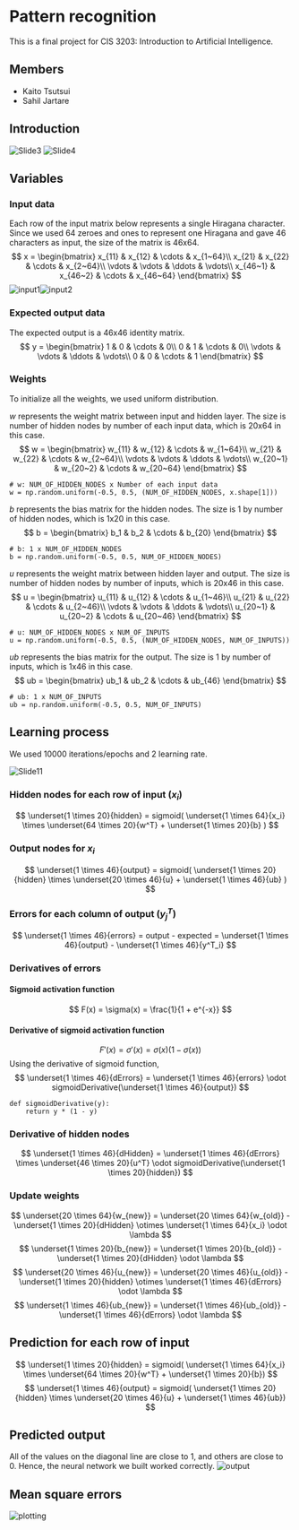 # Pattern recognition
This is a final project for CIS 3203: Introduction to Artificial Intelligence.

## Members
- Kaito Tsutsui
- Sahil Jartare

## Introduction
![Slide3](https://github.com/ktsu2i/pattern-recognition/assets/101069375/44f13eda-7f6a-4cdb-b317-1f17dce58149)
![Slide4](https://github.com/ktsu2i/pattern-recognition/assets/101069375/a47cf0d0-af1b-44d2-9df0-5b6f4c2eb6a4)

## Variables
### Input data
Each row of the input matrix below represents a single Hiragana character. Since we used 64 zeroes and ones to represent one Hiragana and gave 46 characters as input, the size of the matrix is 46x64.
$$
x =
\begin{bmatrix}
x_{11} & x_{12} & \cdots & x_{1~64}\\
x_{21} & x_{22} & \cdots & x_{2~64}\\
\vdots & \vdots & \ddots & \vdots\\
x_{46~1} & x_{46~2} & \cdots & x_{46~64}
\end{bmatrix}
$$
![input1](https://github.com/ktsu2i/pattern-recognition/assets/101069375/f46eaff5-5109-4b14-82d7-2f360da5dac4)![input2](https://github.com/ktsu2i/pattern-recognition/assets/101069375/527792b3-0ae7-435d-be86-ce7f898f850e)

### Expected output data
The expected output is a 46x46 identity matrix.
$$
y =
\begin{bmatrix}
1 & 0 & \cdots & 0\\
0 & 1 & \cdots & 0\\
\vdots & \vdots & \ddots & \vdots\\
0 & 0 & \cdots & 1
\end{bmatrix}
$$

### Weights
To initialize all the weights, we used uniform distribution.

$w$ represents the weight matrix between input and hidden layer. The size is number of hidden nodes by number of each input data, which is 20x64 in this case.
$$
w =
\begin{bmatrix}
w_{11} & w_{12} & \cdots & w_{1~64}\\
w_{21} & w_{22} & \cdots & w_{2~64}\\
\vdots & \vdots & \ddots & \vdots\\
w_{20~1} & w_{20~2} & \cdots & w_{20~64}
\end{bmatrix}
$$
```
# w: NUM_OF_HIDDEN_NODES x Number of each input data
w = np.random.uniform(-0.5, 0.5, (NUM_OF_HIDDEN_NODES, x.shape[1]))
```

$b$ represents the bias matrix for the hidden nodes. The size is 1 by number of hidden nodes, which is 1x20 in this case.
$$
b =
\begin{bmatrix}
b_1 & b_2 & \cdots & b_{20}
\end{bmatrix}
$$
```
# b: 1 x NUM_OF_HIDDEN_NODES
b = np.random.uniform(-0.5, 0.5, NUM_OF_HIDDEN_NODES)
```

$u$ represents the weight matrix between hidden layer and output. The size is number of hidden nodes by number of inputs, which is 20x46 in this case.
$$
u =
\begin{bmatrix}
u_{11} & u_{12} & \cdots & u_{1~46}\\
u_{21} & u_{22} & \cdots & u_{2~46}\\
\vdots & \vdots & \ddots & \vdots\\
u_{20~1} & u_{20~2} & \cdots & u_{20~46}
\end{bmatrix}
$$
```
# u: NUM_OF_HIDDEN_NODES x NUM_OF_INPUTS
u = np.random.uniform(-0.5, 0.5, (NUM_OF_HIDDEN_NODES, NUM_OF_INPUTS))
```

$ub$ represents the bias matrix for the output. The size is 1 by number of inputs, which is 1x46 in  this case.
$$
ub =
\begin{bmatrix}
ub_1 & ub_2 & \cdots & ub_{46}
\end{bmatrix}
$$
```
# ub: 1 x NUM_OF_INPUTS
ub = np.random.uniform(-0.5, 0.5, NUM_OF_INPUTS)
```

## Learning process
We used 10000 iterations/epochs and 2 learning rate.

![Slide11](https://github.com/ktsu2i/pattern-recognition/assets/101069375/8d9b8b13-8c9e-4243-b055-0811192e842f)

### Hidden nodes for each row of input ($x_i$)
$$
\underset{1 \times 20}{hidden} =  sigmoid( \underset{1 \times 64}{x_i} \times \underset{64 \times 20}{w^T} + \underset{1 \times 20}{b} )
$$

### Output nodes for $x_i$
$$
\underset{1 \times 46}{output} =  sigmoid( \underset{1 \times 20}{hidden} \times \underset{20 \times 46}{u} + \underset{1 \times 46}{ub} )
$$

### Errors for each column of output ($y^T_j$)
$$
\underset{1 \times 46}{errors} = output - expected = \underset{1 \times 46}{output} - \underset{1 \times 46}{y^T_i}
$$

### Derivatives of errors
#### Sigmoid activation function
$$
F(x) = \sigma(x) = \frac{1}{1 + e^{-x}}
$$
#### Derivative of sigmoid activation function
$$
F'(x) = \sigma '(x) = \sigma (x) (1 - \sigma (x))
$$
Using the derivative of sigmoid function,
$$
\underset{1 \times 46}{dErrors} = \underset{1 \times 46}{errors} \odot sigmoidDerivative(\underset{1 \times 46}{output})
$$
```
def sigmoidDerivative(y):
    return y * (1 - y)
```

### Derivative of hidden nodes
$$
\underset{1 \times 46}{dHidden} = \underset{1 \times 46}{dErrors} \times \underset{46 \times 20}{u^T} \odot sigmoidDerivative(\underset{1 \times 20}{hidden})
$$

### Update weights
$$
\underset{20 \times 64}{w_{new}} = \underset{20 \times 64}{w_{old}} - \underset{1 \times 20}{dHidden} \otimes \underset{1 \times 64}{x_i} \odot \lambda
$$
$$
\underset{1 \times 20}{b_{new}} = \underset{1 \times 20}{b_{old}} - \underset{1 \times 20}{dHidden} \odot \lambda
$$
$$
\underset{20 \times 46}{u_{new}} = \underset{20 \times 46}{u_{old}} - \underset{1 \times 20}{hidden} \otimes \underset{1 \times 46}{dErrors} \odot \lambda
$$
$$
\underset{1 \times 46}{ub_{new}} = \underset{1 \times 46}{ub_{old}} - \underset{1 \times 46}{dErrors} \odot \lambda
$$

## Prediction for each row of input
$$
\underset{1 \times 20}{hidden} = sigmoid( \underset{1 \times 64}{x_i} \times \underset{64 \times 20}{w^T} + \underset{1 \times 20}{b})
$$
$$
\underset{1 \times 46}{output} = sigmoid( \underset{1 \times 20}{hidden} \times \underset{20 \times 46}{u} + \underset{1 \times 46}{ub})
$$

## Predicted output
All of the values on the diagonal line are close to 1, and others are close to 0. Hence, the neural network we built worked correctly.
![output](https://github.com/ktsu2i/pattern-recognition/assets/101069375/1a0fc744-29e1-4a98-941a-5a3a1c28c38c)

## Mean square errors
![plotting](https://github.com/ktsu2i/pattern-recognition/assets/101069375/1420119a-9148-45e3-a729-262c1243b56e)
